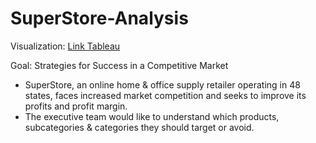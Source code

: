 # SuperStore-Analysis
Visualization: [Link Tableau](https://public.tableau.com/app/profile/isnaini.mufidhatul.mughni4637/viz/Superstore_17179110368090/Dashboard1)

Goal: Strategies for Success in a Competitive Market
- SuperStore, an online home & office supply retailer operating in 48 states, faces increased market competition and seeks to improve its profits and profit margin.
- The executive team would like to understand which products, subcategories & categories they should target or avoid.

